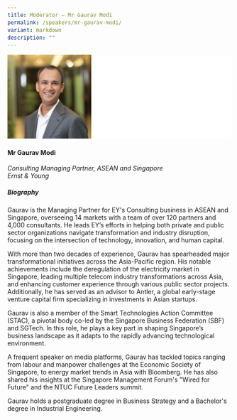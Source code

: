 ```yaml
---
title: Moderator – Mr Gaurav Modi
permalink: /speakers/mr-gaurav-modi/
variant: markdown
description: ""
---
```

![](/images/2024%20speakers/Gaurav_Modi.png)
#### **Mr Gaurav Modi**

*Consulting Managing Partner, ASEAN and Singapore <br>
 Ernst &amp; Young*
 
##### **Biography**
Gaurav is the Managing Partner for EY's Consulting business in ASEAN and Singapore, overseeing 14 markets with a team of over 120 partners and 4,000 consultants. He leads EY’s efforts in helping both private and public sector organizations navigate transformation and industry disruption, focusing on the intersection of technology, innovation, and human capital.

With more than two decades of experience, Gaurav has spearheaded major transformational initiatives across the Asia-Pacific region. His notable achievements include the deregulation of the electricity market in Singapore, leading multiple telecom industry transformations across Asia, and enhancing customer experience through various public sector projects. Additionally, he has served as an advisor to Antler, a global early-stage venture capital firm specializing in investments in Asian startups.

Gaurav is also a member of the Smart Technologies Action Committee (STAC), a pivotal body co-led by the Singapore Business Federation (SBF) and SGTech. In this role, he plays a key part in shaping Singapore’s business landscape as it adapts to the rapidly advancing technological environment.

A frequent speaker on media platforms, Gaurav has tackled topics ranging from labour and manpower challenges at the Economic Society of Singapore, to energy market trends in Asia with Bloomberg. He has also shared his insights at the Singapore Management Forum's "Wired for Future" and the NTUC Future Leaders summit.

Gaurav holds a postgraduate degree in Business Strategy and a Bachelor's degree in Industrial Engineering.